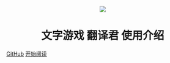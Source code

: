 <p align="center">
<img src="https://ae03.alicdn.com/kf/Hdb8a96108b6f47fb8857ad919049552dU.png" />
</p>
<h1 align="center">文字游戏 翻译君 使用介绍</h1>

[GitHub](https://github.com/sh2288/krkr_translator)
[开始阅读](#docsify-demo)




